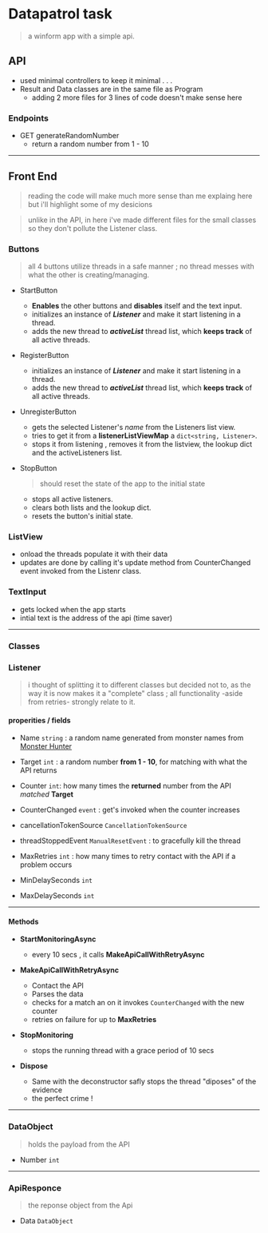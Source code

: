 # Datapatrol task
> a winform app with a simple api.

## API
- used minimal controllers to keep it minimal . . . 
- Result and Data classes are in the same file as Program
    - adding 2 more files for 3 lines of code doesn't make sense here
### Endpoints
- GET generateRandomNumber
    - return a random number from 1 - 10

---

## Front End
> reading the code will make much more sense than me explaing here
but i'll highlight some of my desicions

 > unlike in the API, in here i've made different files for the small classes so they don't pollute the Listener class. 
 
### Buttons
> all 4 buttons utilize threads in a safe manner ; no thread messes with what the other is creating/managing.

- StartButton
    - **Enables** the other buttons and **disables** itself and the text input.
    - initializes an instance of ***Listener*** and make it start listening in a thread.
    - adds the new thread to ***activeList*** thread list, which **keeps track** of all active threads.


- RegisterButton
    -  initializes an instance of ***Listener*** and make it start listening in a thread.
    - adds the new thread to ***activeList*** thread list, which **keeps track** of all active threads.

- UnregisterButton
    - gets the selected Listener's *name* from the Listeners list view.
    - tries to get it from a **listenerListViewMap** a `dict<string, Listener>`.
    - stops it from listening , removes it from the listview, the lookup dict and the activeListeners list.

- StopButton
    > should reset the state of the app to the initial state
    
    - stops all active listeners.
    - clears both lists and the lookup dict.
    - resets the button's initial state.


### ListView

- onload the threads populate it with their data
- updates are done by calling it's update method from CounterChanged event invoked from the Listenr class.
 

### TextInput

- gets locked when the app starts
- intial text is the address of the api (time saver)

 ---

 ### Classes

 ### Listener

 > i thought of splitting it to different classes but decided not to, as the way it is now makes it a "complete" class ; 
 all functionality -aside from retries- strongly relate to it.


 #### properities / fields

 - Name `string` :  a random name generated from monster names from [Monster Hunter](https://en.wikipedia.org/wiki/Monster_Hunter)
 - Target `int` : a random number **from 1 - 10**, for matching with what the API returns
 - Counter `int`: how many times the **returned** number from the API *matched* **Target**
 - CounterChanged `event` : get's invoked when the counter increases

 - cancellationTokenSource `CancellationTokenSource`
 - threadStoppedEvent `ManualResetEvent` : to gracefully kill the thread 

 - MaxRetries `int` : how many times to retry contact with the API if a problem occurs
 - MinDelaySeconds `int` 
 - MaxDelaySeconds `int`

 --- 
 #### Methods

 - **StartMonitoringAsync**
    - every 10 secs , it calls **MakeApiCallWithRetryAsync**

- **MakeApiCallWithRetryAsync**
    - Contact the API 
    - Parses the data
    - checks for a match an on it invokes `CounterChanged` with the new counter
    - retries on failure for up to **MaxRetries**

- **StopMonitoring**
    - stops the running thread with a grace period of 10 secs

- **Dispose**
    - Same with the deconstructor safly stops the thread "diposes" of the evidence
    - the perfect crime !

--- 

### DataObject

> holds the payload from the API

- Number `int`

---

### ApiResponce

> the reponse object from the Api

- Data `DataObject` 